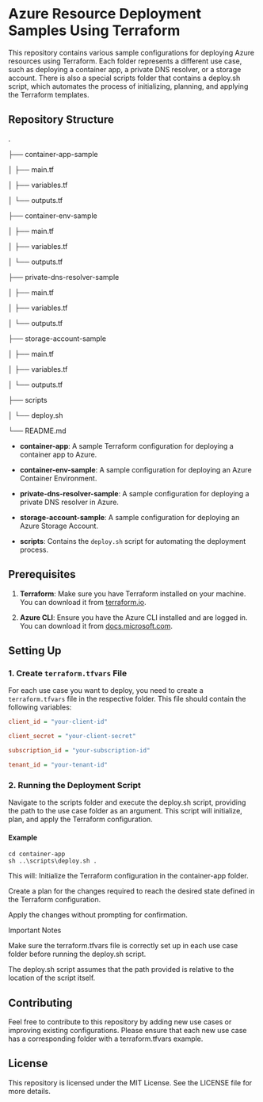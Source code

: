 
# Azure Resource Deployment Samples Using Terraform

This repository contains various sample configurations for deploying Azure resources using Terraform. Each folder represents a different use case, such as deploying a container app, a private DNS resolver, or a storage account. There is also a special scripts folder that contains a deploy.sh script, which automates the process of initializing, planning, and applying the Terraform templates.

## Repository Structure
.

├── container-app-sample

│   ├── main.tf

│   ├── variables.tf

│   └── outputs.tf

├── container-env-sample

│   ├── main.tf

│   ├── variables.tf

│   └── outputs.tf

├── private-dns-resolver-sample

│   ├── main.tf

│   ├── variables.tf

│   └── outputs.tf

├── storage-account-sample

│   ├── main.tf

│   ├── variables.tf

│   └── outputs.tf

├── scripts

│   └── deploy.sh

└── README.md

-  **container-app**: A sample Terraform configuration for deploying a container app to Azure.

-  **container-env-sample**: A sample configuration for deploying an Azure Container Environment.

- **private-dns-resolver-sample**: A sample configuration for deploying a private DNS resolver in Azure.

- **storage-account-sample**: A sample configuration for deploying an Azure Storage Account.

-  **scripts**: Contains the `deploy.sh` script for automating the deployment process.

## Prerequisites

1.  **Terraform**: Make sure you have Terraform installed on your machine. You can download it from [terraform.io](https://www.terraform.io/downloads.html).

2.  **Azure CLI**: Ensure you have the Azure CLI installed and are logged in. You can download it from [docs.microsoft.com](https://docs.microsoft.com/en-us/cli/azure/install-azure-cli).

## Setting Up

### 1. Create `terraform.tfvars` File

  

For each use case you want to deploy, you need to create a `terraform.tfvars` file in the respective folder. This file should contain the following variables:

  

```ini
client_id = "your-client-id"

client_secret = "your-client-secret"

subscription_id = "your-subscription-id"

tenant_id = "your-tenant-id"
```

### 2. Running the Deployment Script

Navigate to the scripts folder and execute the deploy.sh script, providing the path to the use case folder as an argument. This script will initialize, plan, and apply the Terraform configuration.

#### Example
```
cd container-app
sh ..\scripts\deploy.sh .
``` 
This will:
Initialize the Terraform configuration in the container-app folder.

Create a plan for the changes required to reach the desired state defined in the Terraform configuration.

Apply the changes without prompting for confirmation.

Important Notes

Make sure the terraform.tfvars file is correctly set up in each use case folder before running the deploy.sh script.

The deploy.sh script assumes that the path provided is relative to the location of the script itself.

## Contributing

Feel free to contribute to this repository by adding new use cases or improving existing configurations. Please ensure that each new use case has a corresponding folder with a terraform.tfvars example.

## License

This repository is licensed under the MIT License. See the LICENSE file for more details.